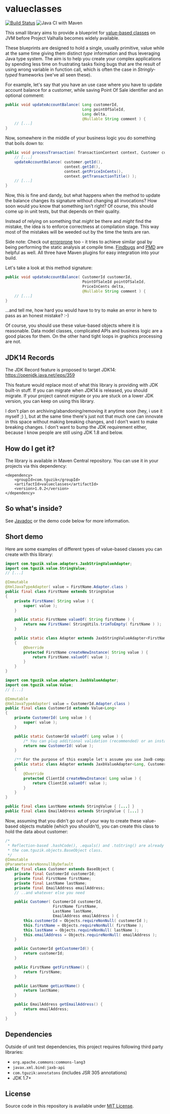 # valueclasses 

[![Build Status](https://travis-ci.org/tguzik/valueclasses.png?branch=master)](https://travis-ci.org/tguzik/valueclasses)
![Java CI with Maven](https://github.com/tguzik/valueclasses/workflows/Java%20CI%20with%20Maven/badge.svg?branch=master)

This small library aims to provide a blueprint for [value-based classes](http://docs.oracle.com/javase/8/docs/api/java/lang/doc-files/ValueBased.html)
on JVM before Project Valhalla becomes widely available. 

These blueprints are designed to hold a single, usually primitive, value while at the same time giving them distinct 
*type* information and thus leveraging Java type system. The aim is to help you create your complex applications by 
spending less time on frustrating tasks fixing bugs that are the result of using wrong variable in function call, 
which is often the case in *Stringly-typed* frameworks (we've all seen these).

For example, let's say that you have an use case where you have to update account balance for a customer, 
while saving Point Of Sale identifier and an optional comment:

```java
public void updateAccountBalance( Long customerId, 
                                  Long pointOfSaleId, 
                                  Long delta, 
                                  @Nullable String comment ) {
    // [...]
}
```

Now, somewhere in the middle of your business logic you do something that boils down to:

```java
public void processTransaction( TransactionContext context, Customer customer ) {
    // [...]
    updateAccountBalance( customer.getId(),
                          context.getId(),
                          context.getPriceInCents(),
                          context.getTransactionTitle() );
    // [...]
}
```

Now, this is fine and dandy, but what happens when the method to update the balance changes its signature without 
changing all invocations? How soon would you know that something isn't right? Of course, this should come up in
unit tests, but that depends on their quality. 

Instead of relying on something that *might* be there and *might* find the mistake, the idea is to enforce
correctness at compilation stage. This way most of the mistakes will be weeded out by the time the tests are
ran.

Side note: Check out [errorprone](https://github.com/google/error-prone) too - it tries to achieve similar goal
by being performing the static analysis at compile time. [Findbugs](https://github.com/findbugsproject/findbugs) 
and [PMD](https://pmd.github.io/) are helpful as well. All three have Maven plugins for easy integration into
your build.

Let's take a look at this method signature:

```java
public void updateAccountBalance( CustomerId customerId,
                                  PointOfSaleId pointOfSaleId,
                                  PriceInCents delta,
                                  @Nullable String comment ) {
    // [...]
}
```

...and tell me, how hard you would have to try to make an error in here to pass as an honest mistake? :-)

Of course, you should use these value-based objects where it is reasonable. Data model classes, complicated APIs and 
business logic are a good places for them. On the other hand tight loops in graphics processing are not.

## JDK14 Records

The JDK Record feature is proposed to target JDK14: <https://openjdk.java.net/jeps/359>

This feature would replace most of what this library is providing with JDK built-in stuff. If you can migrate when 
JDK14 is released, you should migrate. If your project cannot migrate or you are stuck on a lower JDK version, you 
can keep on using this library.

I don't plan on archiving/abandoning/removing it anytime soon (hey, i use it myself ;) ), but at the same time 
there's just not that much one can innovate in this space without making breaking changes, and I don't want to make 
breaking changes. I don't want to bump the JDK requirement either, because I know people are still using JDK 1.8 
and below.


## How do I get it?

The library is available in Maven Central repository. You can use it in your projects via this dependency:

    <dependency>
        <groupId>com.tguzik</groupId>
        <artifactId>valueclasses</artifactId>
        <version>1.0.2</version>
    </dependency>


## So what's inside?

See [Javadoc](http://tguzik.github.io/valueclasses/) or the demo code below for more information.


## Short demo

Here are some examples of different types of value-based classes you can create with this library:

```java
import com.tguzik.value.adapters.JaxbStringValueAdapter;
import com.tguzik.value.StringValue;
// [...]

@Immutable
@XmlJavaTypeAdapter( value = FirstName.Adapter.class )
public final class FirstName extends StringValue
{
    private FirstName( String value ) {
        super( value );
    }

    public static FirstName valueOf( String firstName ) {
        return new FirstName( StringUtils.trimToEmpty( firstName ) );
    }

    public static class Adapter extends JaxbStringValueAdapter<FirstName>
    {
        @Override
        protected FirstName createNewInstance( String value ) {
            return FirstName.valueOf( value );
        }
    }
}
```

```java
import com.tguzik.value.adapters.JaxbValueAdapter;
import com.tguzik.value.Value;
// [...]

@Immutable
@XmlJavaTypeAdapter( value = CustomerId.Adapter.class )
public final class CustomerId extends Value<Long>
{
    private CustomerId( Long value ) {
        super( value );
    }

    public static CustomerId valueOf( Long value ) {
        /* You can plug additional validation (recommended) or an instance cache here, if you need one. */
        return new CustomerId( value );
    }

    /** For the purpose of this example let's assume you use JaxB-compatible library */
    public static class Adapter extends JaxbValueAdapter<Long, CustomerId>
    {
        @Override
        protected ClientId createNewInstance( Long value ) {
            return ClientId.valueOf( value );
        }
    }
}
```

```java
public final class LastName extends StringValue { [...] }
public final class EmailAddress extends StringValue { [...] }
```

   
Now, assuming that you didn't go out of your way to create these value-based objects mutable (which you shouldn't),
you can create this class to hold the data about customer:

```java
/*
 * Reflection-based .hashCode(), .equals() and .toString() are already defined in 
 * the com.tguzik.objects.BaseObject class.
 */
@Immutable
@ParametersAreNonnullByDefault
public final class Customer extends BaseObject {
    private final CustomerId customerId;
    private final FirstName firstName;
    private final LastName lastName;
    private final EmailAddress emailAddress;
    // ..and whatever else you need

    public Customer( CustomerId customerId, 
                     FirstName firstName, 
                     LastName lastName, 
                     EmailAddress emailAddress ) {
        this.customerId = Objects.requireNonNull( customerId );
        this.firstName = Objects.requireNonNull( firstName );
        this.lastName = Objects.requireNonNull( lastName );
        this.emailAddress = Objects.requireNonNull( emailAddress );
    }

    public CustomerId getCustomerId() {
        return customerId;
    }

    public FirstName getFirstName() {
        return firstName;
    }

    public LastName getLastName() {
        return lastName;
    }

    public EmailAddress getEmailAddress() {
        return emailAddress;
    }
}
```

## Dependencies

Outside of unit test dependencies, this project requires following third party libraries:

* `org.apache.commons:commons-lang3`
* `javax.xml.bind:jaxb-api`
* `com.tguzik:annotatons` (includes JSR 305 annotations)
* JDK 1.7+


## License

Source code in this repository is available under [MIT License](LICENSE).
 

